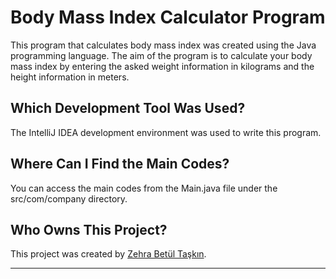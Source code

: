 # Body Mass Index Calculator Program

This program that calculates body mass index was created using the Java programming language. The aim of the program is to calculate your body mass index by entering the asked weight information in kilograms and the height information in meters. 

## Which Development Tool Was Used?

The IntelliJ IDEA development environment was used to write this program. 

## Where Can I Find the Main Codes?

You can access the main codes from the Main.java file under the src/com/company directory.

## Who Owns This Project?

This project was created by [Zehra Betül Taşkın](https://github.com/zehrabetultaskin/).

----


